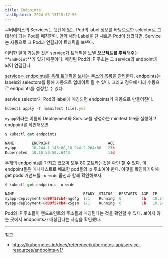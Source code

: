 ```yaml
---
title: Endpoints
lastUpdated: 2024-03-13T15:17:56
---
```


쿠버네티스의 Services는 뒷단에 있는 Pod의 label 정보를 바탕으로한 selector로 그 대상이 되는 Pod를 매칭한다. 만약 해당 Label을 단 새로운 Pod이 생겼다면, Service는 자동으로 그 Pod과 연결되어 트래픽을 보낸다.

이러한 일이 가능한 것은 service가 트래픽을 보낼 **오브젝트를 추적**해주는 **`EndPoint`**가 있기 때문이다. 매칭된 Pod의 IP 주소는 그 service의 endpoint가 되어 연결된다.

<u>service는 endpoints를 통해 트래픽을 보내는 주소의 목록을 관리</u>한다. endpoints는 labels와 selectors를 통해 자동으로 업데이트 될 수 있다. 그리고 경우에 따라 수동으로 endpoints를 설정할 수 있다.

service selector가 Pod의 label에 매칭되면 endpoints가 자동으로 만들어진다.

```js
kubectl apply -f [manifest file].yml
```

`myapp`이라는 이름의 Deployment와 Service를 생성하는 minifest file을 실행하고 endpoint를 확인해보면

```js
$ kubectl get endpoints

NAME        ENDPOINT                          AGE
myapp       10.244.1.143:80,10.244.2.204:80   23h
Kuberneted  10.10.50.50.:6443                 11d

```

두개의 endpoints를 가지고 있으며 모두 80 포트라는것을 확인 할 수 있다. 이 endpoint들은 매니페스트로 배포한 pod들의 ip 주소여야 한다. 이것을 확인하기위해 get pods 커맨드를 `-o wide` 옵션과 함께 확인해보자.

```js
$ kubectl get endpoints -o wide

NAME                               READY  STATUS   RESTARTS  AGE  IP               NODE
myapp-deployment-6d99f57cb4-ngc4g  1/1    Running  0         1h   10.244.1.143:80  kube-node2
myapp-deployment-6d99f57cb4-x5gsm  1/1    Running  0         1h   10.244.2.204:80  kube-node1

```

Pod의 IP 주소들이 엔드포인트의 주소들과 매칭된다는 것을 확인할 수 있다. 보이지 않는 곳에서 endpoints가 매칭된다는 사실을 확인했다.

---
참고
  
- <https://kubernetes.io/docs/reference/kubernetes-api/service-resources/endpoints-v1/>

